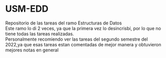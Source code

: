 # USM-EDD
Repositorio de las tareas del ramo Estructuras de Datos  
Este ramo lo di 2 veces, ya que la primera vez lo desincrisbí, por lo que no tiene todas las tareas realizadas.    
Personalmente recomiendo ver las tareas del segundo semestre del 2022,ya que esas tareas estan comentadas de mejor manera y obtuvieron mejores notas en general
